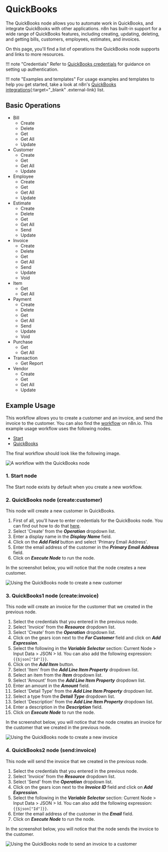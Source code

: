 # QuickBooks

The QuickBooks node allows you to automate work in QuickBooks, and integrate QuickBooks with other applications. n8n has built-in support for a wide range of QuickBooks features, including creating, updating, deleting, and getting bills, customers, employees, estimates, and invoices. 

On this page, you'll find a list of operations the QuickBooks node supports and links to more resources.

!!! note "Credentials"
    Refer to [QuickBooks credentials](/integrations/builtin/credentials/quickbooks/) for guidance on setting up authentication. 

!!! note "Examples and templates"
    For usage examples and templates to help you get started, take a look at n8n's [QuickBooks integrations](https://n8n.io/integrations/quickbooks-online/){:target="_blank" .external-link} list.


## Basic Operations

* Bill
    * Create
    * Delete
    * Get
    * Get All
    * Update
* Customer
    * Create
    * Get
    * Get All
    * Update
* Employee
    * Create
    * Get
    * Get All
    * Update
* Estimate
    * Create
    * Delete
    * Get
    * Get All
    * Send
    * Update
* Invoice
    * Create
    * Delete
    * Get
    * Get All
    * Send
    * Update
    * Void
* Item
    * Get
    * Get All
* Payment
    * Create
    * Delete
    * Get
    * Get All
    * Send
    * Update
    * Void
* Purchase
    * Get
    * Get All
* Transaction
    * Get Report
* Vendor
    * Create
    * Get
    * Get All
    * Update

## Example Usage

This workflow allows you to create a customer and an invoice, and send the invoice to the customer. You can also find the [workflow](https://n8n.io/workflows/949) on n8n.io. This example usage workflow uses the following nodes.
- [Start](/integrations/builtin/core-nodes/n8n-nodes-base.start/)
- [QuickBooks]()

The final workflow should look like the following image.

![A workflow with the QuickBooks node](/_images/integrations/builtin/app-nodes/quickbooks/workflow.png)

### 1. Start node

The Start node exists by default when you create a new workflow.

### 2. QuickBooks node (create:customer)

This node will create a new customer in QuickBooks.

1. First of all, you'll have to enter credentials for the QuickBooks node. You can find out how to do that [here](/integrations/builtin/credentials/quickbooks/).
2. Select 'Create' from the ***Operation*** dropdown list.
3. Enter a display name in the ***Display Name*** field.
4. Click on the ***Add Field*** button and select 'Primary Email Address'.
5. Enter the email address of the customer in the ***Primary Email Address*** field.
6. Click on ***Execute Node*** to run the node.

In the screenshot below, you will notice that the node creates a new customer.

![Using the QuickBooks node to create a new customer](/_images/integrations/builtin/app-nodes/quickbooks/quickbooks_node.png)

### 3. QuickBooks1 node (create:invoice)

This node will create an invoice for the customer that we created in the previous node.


1. Select the credentials that you entered in the previous node.
2. Select 'Invoice' from the ***Resource*** dropdown list.
3. Select 'Create' from the ***Operation*** dropdown list.
4. Click on the gears icon next to the ***For Customer*** field and click on ***Add Expression***.
5. Select the following in the ***Variable Selector*** section: Current Node > Input Data > JSON > Id. You can also add the following expression: `{{$json["Id"]}}`.
6. Click on the ***Add Item*** button.
7. Select 'Item' from the ***Add Line Item Property*** dropdown list.
8. Select an item from the ***Item*** dropdown list.
9. Select 'Amount' from the ***Add Line Item Property*** dropdown list.
10. Enter an amount in the ***Amount*** field.
11. Select 'Detail Type' from the ***Add Line Item Property*** dropdown list.
12. Select a type from the ***Detail Type*** dropdown list.
13. Select 'Description' from the ***Add Line Item Property*** dropdown list.
14. Enter a description in the ***Description*** field.
15. Click on ***Execute Node*** to run the node.

In the screenshot below, you will notice that the node creates an invoice for the customer that we created in the previous node.

![Using the QuickBooks node to create a new invoice](/_images/integrations/builtin/app-nodes/quickbooks/quickbooks1_node.png)

### 4. QuickBooks2 node (send:invoice)

This node will send the invoice that we created in the previous node.

1. Select the credentials that you entered in the previous node.
2. Select 'Invoice' from the ***Resource*** dropdown list.
3. Select 'Send' from the ***Operation*** dropdown list.
4. Click on the gears icon next to the ***Invoice ID*** field and click on ***Add Expression***.
5. Select the following in the ***Variable Selector*** section: Current Node > Input Data > JSON > Id. You can also add the following expression: `{{$json["Id"]}}`.
6. Enter the email address of the customer in the ***Email*** field.
7. Click on ***Execute Node*** to run the node.


In the screenshot below, you will notice that the node sends the invoice to the customer.

![Using the QuickBooks node to send an invoice to a customer](/_images/integrations/builtin/app-nodes/quickbooks/quickbooks2_node.png)
